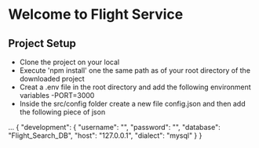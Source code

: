 # Welcome to Flight Service

## Project Setup
- Clone the project on your local
- Execute 'npm install' one the same path as of your root directory of the downloaded project
- Creat a .env file in the root directory and add the following environment variables
    -PORT=3000
- Inside the src/config folder create a new file 
config.json and then add the following piece of json

...
{
  "development": {
    "username": "<Your DbLogin Name>",
    "password": "<Your DB Password>",
    "database": "Flight_Search_DB",
    "host": "127.0.0.1",
    "dialect": "mysql"
  }
}
